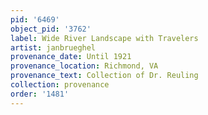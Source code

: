 ```yaml
---
pid: '6469'
object_pid: '3762'
label: Wide River Landscape with Travelers
artist: janbrueghel
provenance_date: Until 1921
provenance_location: Richmond, VA
provenance_text: Collection of Dr. Reuling
collection: provenance
order: '1481'
---
```

